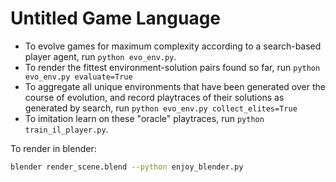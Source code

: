 # Untitled Game Language

- To evolve games for maximum complexity according to a search-based player agent, run `python evo_env.py`.
- To render the fittest environment-solution pairs found so far, run `python evo_env.py evaluate=True`
- To aggregate all unique environments that have been generated over the course of evolution, and record playtraces of their solutions as generated by search, run `python evo_env.py collect_elites=True`
- To imitation learn on these "oracle" playtraces, run `python train_il_player.py`.

To render in blender:
```bash
blender render_scene.blend --python enjoy_blender.py
```